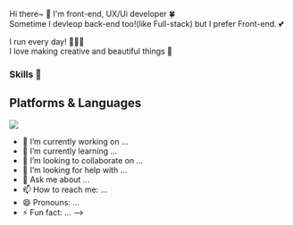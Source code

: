 Hi there~ 👋 I'm front-end, UX/Ui developer 🍀 <br>
Sometime I devleop back-end too!(like Full-stack) but I prefer Front-end. 💕



I run every day! 🏃🏻‍♀️<br>
I love making creative and beautiful things 🦄

### Skills 💪

## Platforms & Languages
<img src="https://img.shields.io/badge/JavaScript-F7DF1E?style=flat-square&logo=JavaScript&logoColor=white"/>


- 🔭 I’m currently working on ...
- 🌱 I’m currently learning ...
- 👯 I’m looking to collaborate on ...
- 🤔 I’m looking for help with ...
- 💬 Ask me about ...
- 📫 How to reach me: ...
- 😄 Pronouns: ...
- ⚡ Fun fact: ...
-->
